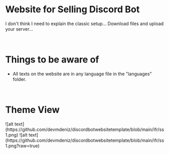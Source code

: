 <html>
<h1> Website for Selling Discord Bot </h1> 
<p> I don't think I need to explain the classic setup... Download files and upload your server...</p>
 <br>
 
 <h1>Things to be aware of</h1>
<ul>
<li>All texts on the website are in any language file in the "languages" folder.
</ul>
<br>

<h1>Theme View</h1>
![alt text](https://github.com/devmdeniz/discordbotwebsitetemplate/blob/main/ifr/ss1.png)
![alt text](https://github.com/devmdeniz/discordbotwebsitetemplate/blob/main/ifr/ss1.png?raw=true)
</html>
